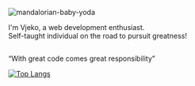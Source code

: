 ![mandalorian-baby-yoda](https://user-images.githubusercontent.com/76040902/153282787-ba2e2cc3-2bad-4528-ac48-bc556db66edf.gif)

I'm Vjeko, a web development enthusiast. <br>
Self-taught individual on the road to pursuit greatness! <br>
##

“With great code comes great responsibility”

[![Top Langs](https://github-readme-stats.vercel.app/api/top-langs/?username=Vj3ko)](https://github.com/Vj3ko/github-readme-stats)





<!---
Vjekoni/Vjekoni is a ✨ special ✨ repository because its `README.md` (this file) appears on your GitHub profile.
You can click the Preview link to take a look at your changes.
--->

